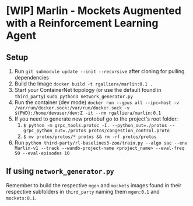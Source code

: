 # [WIP] Marlin - Mockets Augmented with a Reinforcement Learning Agent

## Setup
1. Run `git submodule update --init --recursive` after cloning for pulling dependencies
2. Build the Image `docker build -t rgalliera/marlin:0.1 .`
3. Start your ContainerNet topology (or use the default found in `third_party`) `sudo python3 network_generator.py`
4. Run the container (dev mode) `docker run --gpus all --ipc=host -v /var/run/docker.sock:/var/run/docker.sock -v ${PWD}:/home/devuser/dev:Z -it --rm rgalliera/marlin:0.1`
5. If you need to generate new protobuf go to the project's root folder:
   1. `$ python -m grpc_tools.protoc -I. --python_out=./protos --grpc_python_out=./protos protos/congestion_control.proto`
   2. `$ mv protos/protos/* protos && rm -rf protos/protos`
6. Run `python third-party/rl-baselines3-zoo/train.py --algo sac --env Marlin-v1 --track --wandb-project-name <project_name> --eval-freq 50 --eval-episodes 10`


## If using `network_generator.py`
Remember to build the respective `mgen` and `mockets` images found in their respective subfolders in `third_party` naming them `mgen:0.1` and `mockets:0.1`.